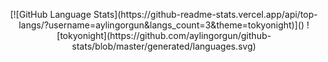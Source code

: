 <p align="center">
  [![GitHub Language Stats](https://github-readme-stats.vercel.app/api/top-langs/?username=aylingorgun&langs_count=3&theme=tokyonight)]()
  ![tokyonight](https://github.com/aylingorgun/github-stats/blob/master/generated/languages.svg)
</p>
